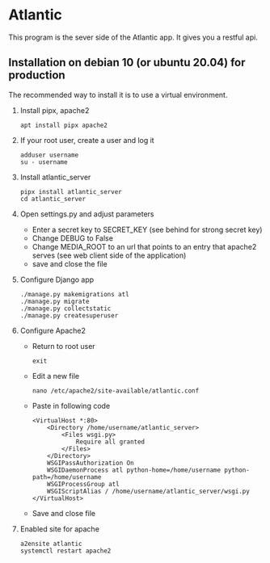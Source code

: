# Atlantic 

This program is the sever side of the Atlantic app. It gives you a restful api.

## Installation on debian 10 (or ubuntu 20.04) for production

The recommended way to install it is to use a virtual environment.

1. Install pipx, apache2
    ```
    apt install pipx apache2
    ```
2. If your root user, create a user and log it
    ```
    adduser username
    su - username
    ```

3. Install atlantic_server
    ```
    pipx install atlantic_server
    cd atlantic_server
    ```

4. Open settings.py and adjust parameters
    - Enter a secret key to SECRET_KEY (see behind for strong secret key)
    - Change DEBUG to False
    - Change MEDIA_ROOT to an url that points to an entry that apache2 serves (see web client side of the application)
    - save and close the file

5. Configure Django app
    ```
    ./manage.py makemigrations atl
    ./manage.py migrate
    ./manage.py collectstatic
    ./manage.py createsuperuser
    ```

6. Configure Apache2
    - Return to root user
        ```
        exit
        ```
    - Edit a new file
        ```
        nano /etc/apache2/site-available/atlantic.conf
        ```
    - Paste in following code
        ```
        <VirtualHost *:80>
            <Directory /home/username/atlantic_server>
                <Files wsgi.py>
                    Require all granted
                </Files>
            </Directory>
            WSGIPassAuthorization On
            WSGIDaemonProcess atl python-home=/home/username python-path=/home/username
            WSGIProcessGroup atl
            WSGIScriptAlias / /home/username/atlantic_server/wsgi.py
        </VirtualHost>
        ```
    - Save and close file

7. Enabled site for apache
    ```
    a2ensite atlantic
    systemctl restart apache2
    ```